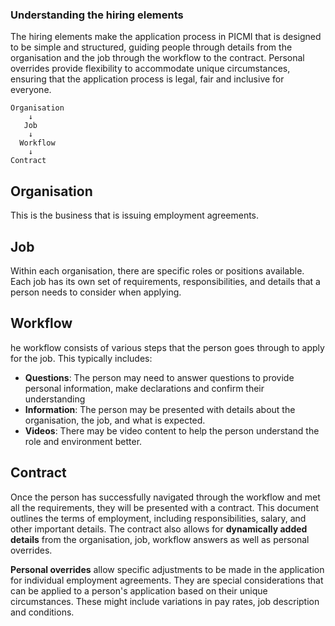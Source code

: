 ### Understanding the hiring elements

The hiring elements make the application process in PICMI that is designed to be simple and structured, guiding people through details from the organisation and the job through the workflow to the contract. Personal overrides provide flexibility to accommodate unique circumstances, ensuring that the application process is legal, fair and inclusive for everyone.


<box>

```
Organisation
    ↓
   Job
    ↓
  Workflow
    ↓
Contract
```

## Organisation
This is the business that is issuing employment agreements. 

## Job
Within each organisation, there are specific roles or positions available. Each job has its own set of requirements, responsibilities, and details that a person needs to consider when applying.

## Workflow
he workflow consists of various steps that the person goes through to apply for the job. This typically includes:

- **Questions**: The person may need to answer questions to provide personal information, make declarations and confirm their understanding
- **Information**: The person may be presented with details about the organisation, the job, and what is expected.
- **Videos**: There may be video content to help the person understand the role and environment better.

## Contract
Once the person has successfully navigated through the workflow and met all the requirements, they will be presented with a contract. This document outlines the terms of employment, including responsibilities, salary, and other important details. The contract also allows for **dynamically added details** from the organisation, job, workflow answers as well as personal overrides.

</box>

<prompt>

**Personal overrides** allow specific adjustments to be made in the application for individual employment agreements. They are special considerations that can be applied to a person's application based on their unique circumstances. These might include variations in pay rates, job description and conditions.

</prompt>

